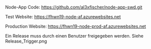 Node-App Code:
https://github.com/al3xfischer/node-app-swd.git

Test Website:
https://fhwn19-node-af.azurewebsites.net

Production Website:
https://fhwn19-node-prod-af.azurewebsites.net

Ein Release muss durch einen Benutzer freigegeben werden.
Siehe Release_Trigger.png